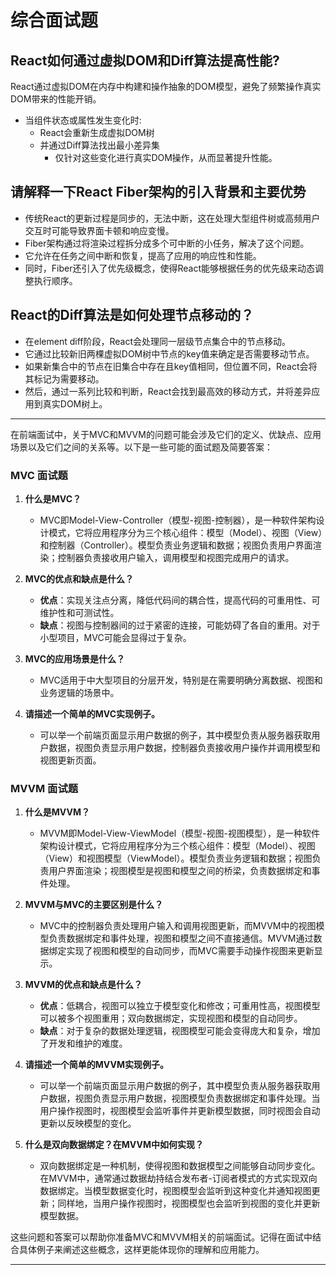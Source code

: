 # 综合面试题

## React如何通过虚拟DOM和Diff算法提高性能?

React通过虚拟DOM在内存中构建和操作抽象的DOM模型，避免了频繁操作真实DOM带来的性能开销。

- 当组件状态或属性发生变化时:
  - React会重新生成虚拟DOM树
  - 并通过Diff算法找出最小差异集
    - 仅针对这些变化进行真实DOM操作，从而显著提升性能。

## 请解释一下React Fiber架构的引入背景和主要优势

- 传统React的更新过程是同步的，无法中断，这在处理大型组件树或高频用户交互时可能导致界面卡顿和响应变慢。
- Fiber架构通过将渲染过程拆分成多个可中断的小任务，解决了这个问题。
- 它允许在任务之间中断和恢复，提高了应用的响应性和性能。
- 同时，Fiber还引入了优先级概念，使得React能够根据任务的优先级来动态调整执行顺序。

## React的Diff算法是如何处理节点移动的？

- 在element diff阶段，React会处理同一层级节点集合中的节点移动。
- 它通过比较新旧两棵虚拟DOM树中节点的key值来确定是否需要移动节点。
- 如果新集合中的节点在旧集合中存在且key值相同，但位置不同，React会将其标记为需要移动。
- 然后，通过一系列比较和判断，React会找到最高效的移动方式，并将差异应用到真实DOM树上。

---

在前端面试中，关于MVC和MVVM的问题可能会涉及它们的定义、优缺点、应用场景以及它们之间的关系等。以下是一些可能的面试题及简要答案：

### MVC 面试题

1. **什么是MVC？**
   - MVC即Model-View-Controller（模型-视图-控制器），是一种软件架构设计模式，它将应用程序分为三个核心组件：模型（Model）、视图（View）和控制器（Controller）。模型负责业务逻辑和数据；视图负责用户界面渲染；控制器负责接收用户输入，调用模型和视图完成用户的请求。

2. **MVC的优点和缺点是什么？**
   - **优点**：实现关注点分离，降低代码间的耦合性，提高代码的可重用性、可维护性和可测试性。
   - **缺点**：视图与控制器间的过于紧密的连接，可能妨碍了各自的重用。对于小型项目，MVC可能会显得过于复杂。

3. **MVC的应用场景是什么？**
   - MVC适用于中大型项目的分层开发，特别是在需要明确分离数据、视图和业务逻辑的场景中。

4. **请描述一个简单的MVC实现例子。**
   - 可以举一个前端页面显示用户数据的例子，其中模型负责从服务器获取用户数据，视图负责显示用户数据，控制器负责接收用户操作并调用模型和视图更新页面。

### MVVM 面试题

1. **什么是MVVM？**
   - MVVM即Model-View-ViewModel（模型-视图-视图模型），是一种软件架构设计模式，它将应用程序分为三个核心组件：模型（Model）、视图（View）和视图模型（ViewModel）。模型负责业务逻辑和数据；视图负责用户界面渲染；视图模型是视图和模型之间的桥梁，负责数据绑定和事件处理。

2. **MVVM与MVC的主要区别是什么？**
   - MVC中的控制器负责处理用户输入和调用视图更新，而MVVM中的视图模型负责数据绑定和事件处理，视图和模型之间不直接通信。MVVM通过数据绑定实现了视图和模型的自动同步，而MVC需要手动操作视图来更新显示。

3. **MVVM的优点和缺点是什么？**
   - **优点**：低耦合，视图可以独立于模型变化和修改；可重用性高，视图模型可以被多个视图重用；双向数据绑定，实现视图和模型的自动同步。
   - **缺点**：对于复杂的数据处理逻辑，视图模型可能会变得庞大和复杂，增加了开发和维护的难度。

4. **请描述一个简单的MVVM实现例子。**
   - 可以举一个前端页面显示用户数据的例子，其中模型负责从服务器获取用户数据，视图负责显示用户数据，视图模型负责数据绑定和事件处理。当用户操作视图时，视图模型会监听事件并更新模型数据，同时视图会自动更新以反映模型的变化。

5. **什么是双向数据绑定？在MVVM中如何实现？**
   - 双向数据绑定是一种机制，使得视图和数据模型之间能够自动同步变化。在MVVM中，通常通过数据劫持结合发布者-订阅者模式的方式实现双向数据绑定。当模型数据变化时，视图模型会监听到这种变化并通知视图更新；同样地，当用户操作视图时，视图模型也会监听到视图的变化并更新模型数据。

这些问题和答案可以帮助你准备MVC和MVVM相关的前端面试。记得在面试中结合具体例子来阐述这些概念，这样更能体现你的理解和应用能力。

---
